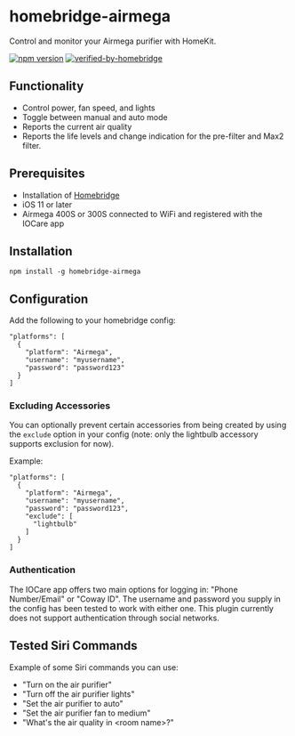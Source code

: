 # homebridge-airmega

Control and monitor your Airmega purifier with HomeKit.

[![npm version](http://img.shields.io/npm/v/@ohmantics/homebridge-airmega.svg)](https://npmjs.org/package/@ohmantics/homebridge-airmega) [![verified-by-homebridge](https://badgen.net/badge/homebridge/verified/purple)](https://github.com/homebridge/homebridge/wiki/Verified-Plugins)

## Functionality

* Control power, fan speed, and lights
* Toggle between manual and auto mode
* Reports the current air quality
* Reports the life levels and change indication for the pre-filter and Max2 filter.

## Prerequisites

* Installation of [Homebridge](https://github.com/nfarina/homebridge)
* iOS 11 or later
* Airmega 400S or 300S connected to WiFi and registered with the IOCare app

## Installation

```
npm install -g homebridge-airmega
```

## Configuration

Add the following to your homebridge config:

```
"platforms": [
  {
    "platform": "Airmega",
    "username": "myusername",
    "password": "password123"
  }
]
```

### Excluding Accessories

You can optionally prevent certain accessories from being created by using the `exclude` option in your config (note: only the lightbulb accessory supports exclusion for now).

Example:

```
"platforms": [
  {
    "platform": "Airmega",
    "username": "myusername",
    "password": "password123",
    "exclude": [
      "lightbulb"
    ]
  }
]
```

### Authentication

The IOCare app offers two main options for logging in: "Phone Number/Email" or "Coway ID". The username and password you supply in the config has been tested to work with either one. This plugin currently does not support authentication through social networks.

## Tested Siri Commands

Example of some Siri commands you can use:

* "Turn on the air purifier"
* "Turn off the air purifier lights"
* "Set the air purifier to auto"
* "Set the air purifier fan to medium"
* "What's the air quality in \<room name\>?"
